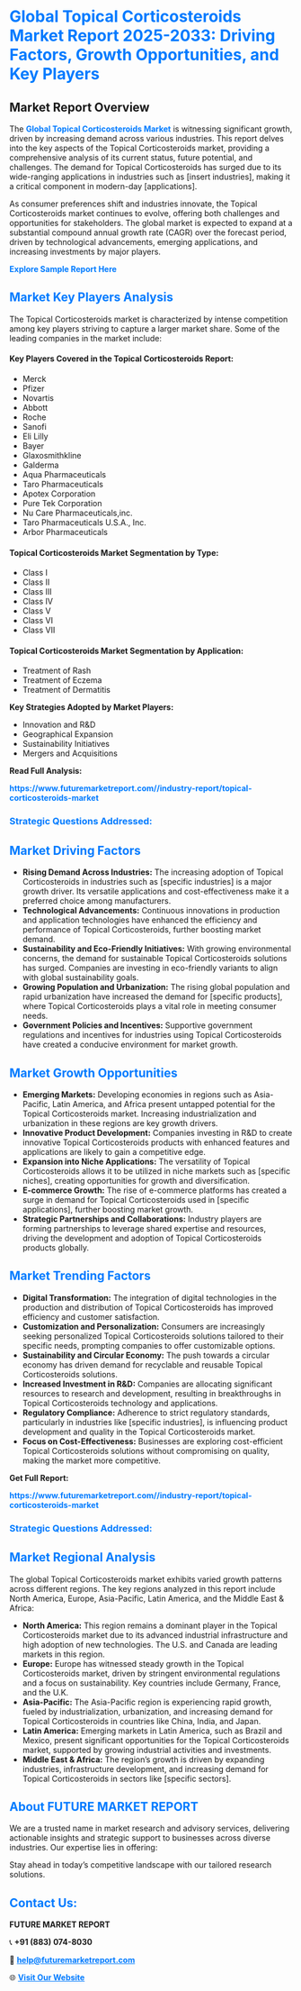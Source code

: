 <h1 style="color: #007BFF;">Global Topical Corticosteroids Market Report 2025-2033: Driving Factors, Growth Opportunities, and Key Players</h1>

<section id="overview">
<h2>Market Report Overview</h2>
<p>The <a href="https://www.futuremarketreport.com//industry-report/topical-corticosteroids-market" style="color: #007BFF; text-decoration: none;"><strong>Global Topical Corticosteroids Market</strong></a> is witnessing significant growth, driven by increasing demand across various industries. This report delves into the key aspects of the Topical Corticosteroids market, providing a comprehensive analysis of its current status, future potential, and challenges. The demand for Topical Corticosteroids has surged due to its wide-ranging applications in industries such as [insert industries], making it a critical component in modern-day [applications].</p>
<p>As consumer preferences shift and industries innovate, the Topical Corticosteroids market continues to evolve, offering both challenges and opportunities for stakeholders. The global market is expected to expand at a substantial compound annual growth rate (CAGR) over the forecast period, driven by technological advancements, emerging applications, and increasing investments by major players.</p>
</section>

<section id="overview">
<p><a href="https://www.futuremarketreport.com//request-sample/reportId=88387" style="color: #007BFF; text-decoration: none;"><strong>Explore Sample Report Here</strong></a></p>
</section>

<section id="key-players">
<h2 style="color: #007BFF;">Market Key Players Analysis</h2>
<p>The Topical Corticosteroids market is characterized by intense competition among key players striving to capture a larger market share. Some of the leading companies in the market include:</p>
<h4>Key Players Covered in the Topical Corticosteroids Report:</h4>
<ul><li>Merck</li><li>Pfizer</li><li>Novartis</li><li>Abbott</li><li>Roche</li><li>Sanofi</li><li>Eli Lilly</li><li>Bayer</li><li>Glaxosmithkline</li><li>Galderma</li><li>Aqua Pharmaceuticals</li><li>Taro Pharmaceuticals</li><li>Apotex Corporation</li><li>Pure Tek Corporation</li><li>Nu Care Pharmaceuticals,inc.</li><li>Taro Pharmaceuticals U.S.A., Inc.</li><li>Arbor Pharmaceuticals</li></ul>
<h4>Topical Corticosteroids Market Segmentation by Type:</h4>
<ul><li>Class I</li><li>Class II</li><li>Class III</li><li>Class IV</li><li>Class V</li><li>Class VI</li><li>Class VII</li></ul>

<h4>Topical Corticosteroids Market Segmentation by Application:</h4>
<ul><li>Treatment of Rash</li><li>Treatment of Eczema</li><li>Treatment of Dermatitis</li></ul>
<p><strong>Key Strategies Adopted by Market Players:</strong></p>
<ul>
<li>Innovation and R&D</li>
<li>Geographical Expansion</li>
<li>Sustainability Initiatives</li>
<li>Mergers and Acquisitions</li>
</ul>
</section>

<section>
<p><strong>Read Full Analysis: </strong></p><a href="https://www.futuremarketreport.com//industry-report/topical-corticosteroids-market" style="color: #007BFF; text-decoration: none;"><strong>https://www.futuremarketreport.com//industry-report/topical-corticosteroids-market</strong></a>
<h3 style="color: #007BFF;">Strategic Questions Addressed:</h3>
</section>

<section id="driving-factors">
<h2 style="color: #007BFF;">Market Driving Factors</h2>
<ul>
<li><strong>Rising Demand Across Industries:</strong> The increasing adoption of Topical Corticosteroids in industries such as [specific industries] is a major growth driver. Its versatile applications and cost-effectiveness make it a preferred choice among manufacturers.</li>
<li><strong>Technological Advancements:</strong> Continuous innovations in production and application technologies have enhanced the efficiency and performance of Topical Corticosteroids, further boosting market demand.</li>
<li><strong>Sustainability and Eco-Friendly Initiatives:</strong> With growing environmental concerns, the demand for sustainable Topical Corticosteroids solutions has surged. Companies are investing in eco-friendly variants to align with global sustainability goals.</li>
<li><strong>Growing Population and Urbanization:</strong> The rising global population and rapid urbanization have increased the demand for [specific products], where Topical Corticosteroids plays a vital role in meeting consumer needs.</li>
<li><strong>Government Policies and Incentives:</strong> Supportive government regulations and incentives for industries using Topical Corticosteroids have created a conducive environment for market growth.</li>
</ul>
</section>

<section id="growth-opportunities">
<h2 style="color: #007BFF;">Market Growth Opportunities</h2>
<ul>
<li><strong>Emerging Markets:</strong> Developing economies in regions such as Asia-Pacific, Latin America, and Africa present untapped potential for the Topical Corticosteroids market. Increasing industrialization and urbanization in these regions are key growth drivers.</li>
<li><strong>Innovative Product Development:</strong> Companies investing in R&D to create innovative Topical Corticosteroids products with enhanced features and applications are likely to gain a competitive edge.</li>
<li><strong>Expansion into Niche Applications:</strong> The versatility of Topical Corticosteroids allows it to be utilized in niche markets such as [specific niches], creating opportunities for growth and diversification.</li>
<li><strong>E-commerce Growth:</strong> The rise of e-commerce platforms has created a surge in demand for Topical Corticosteroids used in [specific applications], further boosting market growth.</li>
<li><strong>Strategic Partnerships and Collaborations:</strong> Industry players are forming partnerships to leverage shared expertise and resources, driving the development and adoption of Topical Corticosteroids products globally.</li>
</ul>
</section>

<section id="trending-factors">
<h2 style="color: #007BFF;">Market Trending Factors</h2>
<ul>
<li><strong>Digital Transformation:</strong> The integration of digital technologies in the production and distribution of Topical Corticosteroids has improved efficiency and customer satisfaction.</li>
<li><strong>Customization and Personalization:</strong> Consumers are increasingly seeking personalized Topical Corticosteroids solutions tailored to their specific needs, prompting companies to offer customizable options.</li>
<li><strong>Sustainability and Circular Economy:</strong> The push towards a circular economy has driven demand for recyclable and reusable Topical Corticosteroids solutions.</li>
<li><strong>Increased Investment in R&D:</strong> Companies are allocating significant resources to research and development, resulting in breakthroughs in Topical Corticosteroids technology and applications.</li>
<li><strong>Regulatory Compliance:</strong> Adherence to strict regulatory standards, particularly in industries like [specific industries], is influencing product development and quality in the Topical Corticosteroids market.</li>
<li><strong>Focus on Cost-Effectiveness:</strong> Businesses are exploring cost-efficient Topical Corticosteroids solutions without compromising on quality, making the market more competitive.</li>
</ul>
</section>

<section>
<p><strong>Get Full Report: </strong></p><a href="https://www.futuremarketreport.com//industry-report/topical-corticosteroids-market" style="color: #007BFF; text-decoration: none;"><strong>https://www.futuremarketreport.com//industry-report/topical-corticosteroids-market</strong></a>
<h3 style="color: #007BFF;">Strategic Questions Addressed:</h3>
</section>


<section id="regional-analysis">
<h2 style="color: #007BFF;">Market Regional Analysis</h2>
<p>The global Topical Corticosteroids market exhibits varied growth patterns across different regions. The key regions analyzed in this report include North America, Europe, Asia-Pacific, Latin America, and the Middle East & Africa:</p>
<ul>
<li><strong>North America:</strong> This region remains a dominant player in the Topical Corticosteroids market due to its advanced industrial infrastructure and high adoption of new technologies. The U.S. and Canada are leading markets in this region.</li>
<li><strong>Europe:</strong> Europe has witnessed steady growth in the Topical Corticosteroids market, driven by stringent environmental regulations and a focus on sustainability. Key countries include Germany, France, and the U.K.</li>
<li><strong>Asia-Pacific:</strong> The Asia-Pacific region is experiencing rapid growth, fueled by industrialization, urbanization, and increasing demand for Topical Corticosteroids in countries like China, India, and Japan.</li>
<li><strong>Latin America:</strong> Emerging markets in Latin America, such as Brazil and Mexico, present significant opportunities for the Topical Corticosteroids market, supported by growing industrial activities and investments.</li>
<li><strong>Middle East & Africa:</strong> The region’s growth is driven by expanding industries, infrastructure development, and increasing demand for Topical Corticosteroids in sectors like [specific sectors].</li>
</ul>
</section>

<footer>
<h2 style="color: #007BFF;">About FUTURE MARKET REPORT</h2>
<p>We are a trusted name in market research and advisory services, delivering actionable insights and strategic support to businesses across diverse industries. Our expertise lies in offering:</p>

<p>Stay ahead in today’s competitive landscape with our tailored research solutions.</p>

<h2 style="color: #007BFF;">Contact Us:</h2>
<p><strong>FUTURE MARKET REPORT</strong></p>
<p>📞 <strong>+91 (883) 074-8030</strong></p>
<p>📧 <strong><a href="mailto:help@futuremarketreport.com" style="color: #007BFF;">help@futuremarketreport.com</a></strong></p>
<p>🌐 <strong><a href="https://www.futuremarketreport.com/" style="color: #007BFF;">Visit Our Website</a></strong></p>
</footer>